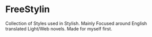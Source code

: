 # FreeStylin
Collection of Styles used in Stylish. Mainly Focused around English translated Light/Web novels. Made for myself first. 
